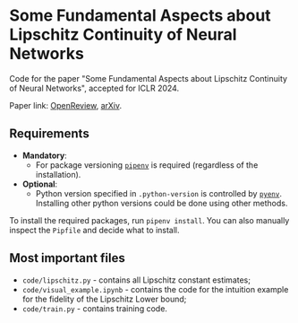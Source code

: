 # Some Fundamental Aspects about Lipschitz Continuity of Neural Networks
Code for the paper "Some Fundamental Aspects about Lipschitz Continuity of Neural Networks", accepted for ICLR 2024. 

Paper link: [OpenReview](https://openreview.net/forum?id=5jWsW08zUh), [arXiv](https://arxiv.org/abs/2302.10886). 

## Requirements
- **Mandatory**: 
	- For package versioning [`pipenv`](https://pypi.org/project/pipenv/) is required (regardless of the installation).
- **Optional**: 
	- Python version specified in `.python-version` is controlled by [`pyenv`](https://github.com/pyenv/pyenv). Installing other python versions could be done using other methods.

To install the required packages, run `pipenv install`. You can also manually inspect the `Pipfile` and decide what to install.

## Most important files
- `code/lipschitz.py` - contains all Lipschitz constant estimates;
- `code/visual_example.ipynb` - contains the code for the intuition example for the fidelity of the Lipschitz Lower bound;
- `code/train.py` - contains training code.
